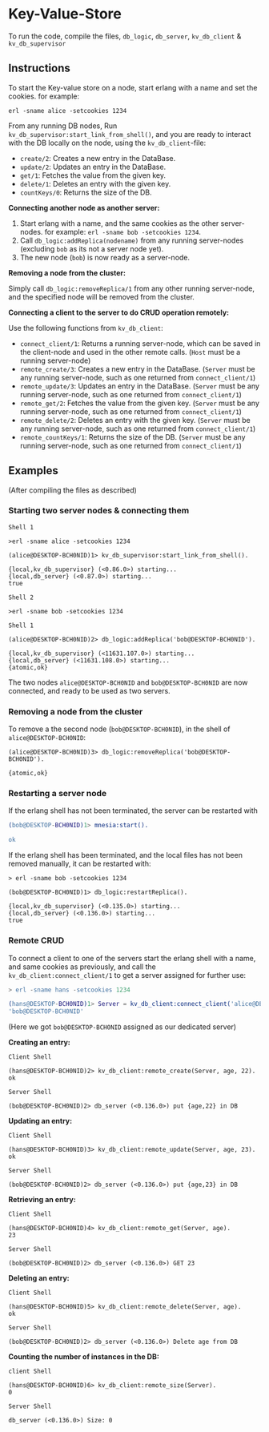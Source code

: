 # Key-Value-Store

To run the code, compile the files, `db_logic`, `db_server`, `kv_db_client` & `kv_db_supervisor`

## Instructions

To start the Key-value store on a node, start erlang with a name and set the cookies. for example:

`erl -sname alice -setcookies 1234`

From any running DB nodes, Run `kv_db_supervisor:start_link_from_shell()`, and you are ready to interact with the DB locally on the node, using the `kv_db_client`-file:

- `create/2`: Creates a new entry in the DataBase.
- `update/2`: Updates an entry in the DataBase.
- `get/1`: Fetches the value from the given key.
- `delete/1`: Deletes an entry with the given key.
- `countKeys/0`: Returns the size of the DB.

**Connecting another node as another server:**

1. Start erlang with a name, and the same cookies as the other server-nodes. for example: `erl -sname bob -setcookies 1234`.
2. Call `db_logic:addReplica(nodename)` from any running server-nodes (excluding `bob` as its not a server node yet).
3. The new node (`bob`) is now ready as a server-node.

**Removing a node from the cluster:**

Simply call `db_logic:removeReplica/1` from any other running server-node, and the specified node will be removed from the cluster.

**Connecting a client to the server to do CRUD operation remotely:**

Use the following functions from `kv_db_client`:

- `connect_client/1`: Returns a running server-node, which can be saved in the client-node and used in the other remote calls. (`Host` must be a running server-node)
- `remote_create/3`: Creates a new entry in the DataBase. (`Server` must be any running server-node, such as one returned from `connect_client/1`)
- `remote_update/3`: Updates an entry in the DataBase. (`Server` must be any running server-node, such as one returned from `connect_client/1`)
- `remote_get/2`: Fetches the value from the given key. (`Server` must be any running server-node, such as one returned from `connect_client/1`)
- `remote_delete/2`: Deletes an entry with the given key. (`Server` must be any running server-node, such as one returned from `connect_client/1`)
- `remote_countKeys/1`: Returns the size of the DB. (`Server` must be any running server-node, such as one returned from `connect_client/1`)

## Examples

(After compiling the files as described)

### Starting two server nodes & connecting them

`Shell 1`

```shell
>erl -sname alice -setcookies 1234

(alice@DESKTOP-BCH0NID)1> kv_db_supervisor:start_link_from_shell().

{local,kv_db_supervisor} (<0.86.0>) starting... 
{local,db_server} (<0.87.0>) starting...        
true
```

`Shell 2`

```shell
>erl -sname bob -setcookies 1234
```

`Shell 1`

```shell
(alice@DESKTOP-BCH0NID)2> db_logic:addReplica('bob@DESKTOP-BCH0NID').

{local,kv_db_supervisor} (<11631.107.0>) starting... 
{local,db_server} (<11631.108.0>) starting...
{atomic,ok}
```

The two nodes `alice@DESKTOP-BCH0NID` and `bob@DESKTOP-BCH0NID` are now connected, and ready to be used as two servers.

### Removing a node from the cluster

To remove a the second node (`bob@DESKTOP-BCH0NID`), in the shell of `alice@DESKTOP-BCH0NID`:

```shell
(alice@DESKTOP-BCH0NID)3> db_logic:removeReplica('bob@DESKTOP-BCH0NID').

{atomic,ok}
```

### Restarting a server node

If the erlang shell has not been terminated, the server can be restarted with

```erlang
(bob@DESKTOP-BCH0NID)1> mnesia:start().

ok
```

If the erlang shell has been terminated, and the local files has not been removed manually, it can be restarted with:

```shell
> erl -sname bob -setcookies 1234

(bob@DESKTOP-BCH0NID)1> db_logic:restartReplica().

{local,kv_db_supervisor} (<0.135.0>) starting... 
{local,db_server} (<0.136.0>) starting...
true
```

### Remote CRUD

To connect a client to one of the servers start the erlang shell with a name, and same cookies as previously, and call the `kv_db_client:connect_client/1` to get a server assigned for further use:

```erlang
> erl -sname hans -setcookies 1234

(hans@DESKTOP-BCH0NID)1> Server = kv_db_client:connect_client('alice@DESKTOP-BCH0NID').
'bob@DESKTOP-BCH0NID'
```

(Here we got `bob@DESKTOP-BCH0NID` assigned as our dedicated server)

**Creating an entry:**

`Client Shell`

```shell
(hans@DESKTOP-BCH0NID)2> kv_db_client:remote_create(Server, age, 22).
ok
```

`Server Shell`

```shell
(bob@DESKTOP-BCH0NID)2> db_server (<0.136.0>) put {age,22} in DB
```

**Updating an entry:**

`Client Shell`

```shell
(hans@DESKTOP-BCH0NID)3> kv_db_client:remote_update(Server, age, 23).
ok
```

`Server Shell`

```shell
(bob@DESKTOP-BCH0NID)2> db_server (<0.136.0>) put {age,23} in DB
```

**Retrieving an entry:**

`Client Shell`

```shell
(hans@DESKTOP-BCH0NID)4> kv_db_client:remote_get(Server, age).    
23
```

`Server Shell`

```shell
(bob@DESKTOP-BCH0NID)2> db_server (<0.136.0>) GET 23
```

**Deleting an entry:**

`Client Shell`

```shell
(hans@DESKTOP-BCH0NID)5> kv_db_client:remote_delete(Server, age). 
ok
```

`Server Shell`

```shell
(bob@DESKTOP-BCH0NID)2> db_server (<0.136.0>) Delete age from DB
```

**Counting the number of instances in the DB:**

`client Shell`

```shell
(hans@DESKTOP-BCH0NID)6> kv_db_client:remote_size(Server).        
0
```

`Server Shell`

```shell
db_server (<0.136.0>) Size: 0
```
